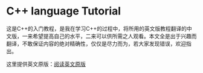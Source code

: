 # C++ language Tutorial
这是C++的入门教程，是我在学习C++的过程中，将所用的英文版教程翻译的中文版，一来希望提高自己的水平，二来可以供所需之人观看。本文全是出于兴趣而翻译，不敢保证内容的绝对精确性，仅仅是尽力而为，若大家发现错误，欢迎指出。


这里提供英文原版：[阅读英文原版](http://www.cplusplus.com/doc/tutorial/)
